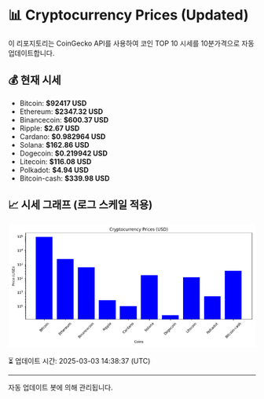 
# 📊 Cryptocurrency Prices (Updated)

이 리포지토리는 CoinGecko API를 사용하여 코인 TOP 10 시세를 10분가격으로 자동 업데이트합니다.

## 💰 현재 시세
- Bitcoin: **$92417 USD**
- Ethereum: **$2347.32 USD**
- Binancecoin: **$600.37 USD**
- Ripple: **$2.67 USD**
- Cardano: **$0.982964 USD**
- Solana: **$162.86 USD**
- Dogecoin: **$0.219942 USD**
- Litecoin: **$116.08 USD**
- Polkadot: **$4.94 USD**
- Bitcoin-cash: **$339.98 USD**

## 📈 시세 그래프 (로그 스케일 적용)
![Crypto Prices](crypto_prices.png)

⏳ 업데이트 시간: 2025-03-03 14:38:37 (UTC)

---
자동 업데이트 봇에 의해 관리됩니다.
